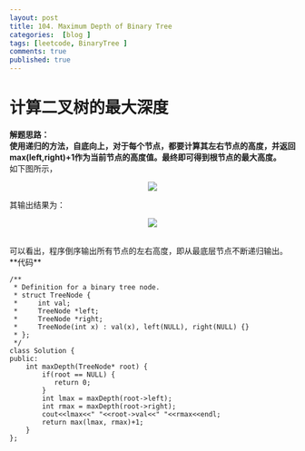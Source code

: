 ```yaml
---
layout: post
title: 104. Maximum Depth of Binary Tree
categories:  [blog ]
tags: [leetcode, BinaryTree ]
comments: true
published: true
---
```

# 计算二叉树的最大深度
**解题思路：**<br/>
**使用递归的方法，自底向上，对于每个节点，都要计算其左右节点的高度，并返回max(left,right)+1作为当前节点的高度值。最终即可得到根节点的最大高度。**<br/>
如下图所示，<br/>
<center>
    <p><img src="http://ww2.sinaimg.cn/large/6add1635gw1f7zlsc74rhj20uc0l4ju6.jpg"></p>
</center>
其输出结果为：<br/>
<center>
    <p><img src="http://ww2.sinaimg.cn/large/6add1635gw1f7zltbkgquj20f206kt8o.jpg"></p>
</center><br/>
可以看出，程序倒序输出所有节点的左右高度，即从最底层节点不断递归输出。<br/>
**代码**

    /**
     * Definition for a binary tree node.
     * struct TreeNode {
     *     int val;
     *     TreeNode *left;
     *     TreeNode *right;
     *     TreeNode(int x) : val(x), left(NULL), right(NULL) {}
     * };
     */
    class Solution {
    public:
    	int maxDepth(TreeNode* root) {
        	if(root == NULL) {
         	   return 0;
        	}
        	int lmax = maxDepth(root->left);
        	int rmax = maxDepth(root->right);
        	cout<<lmax<<" "<<root->val<<" "<<rmax<<endl;
        	return max(lmax, rmax)+1;
    	}
    };